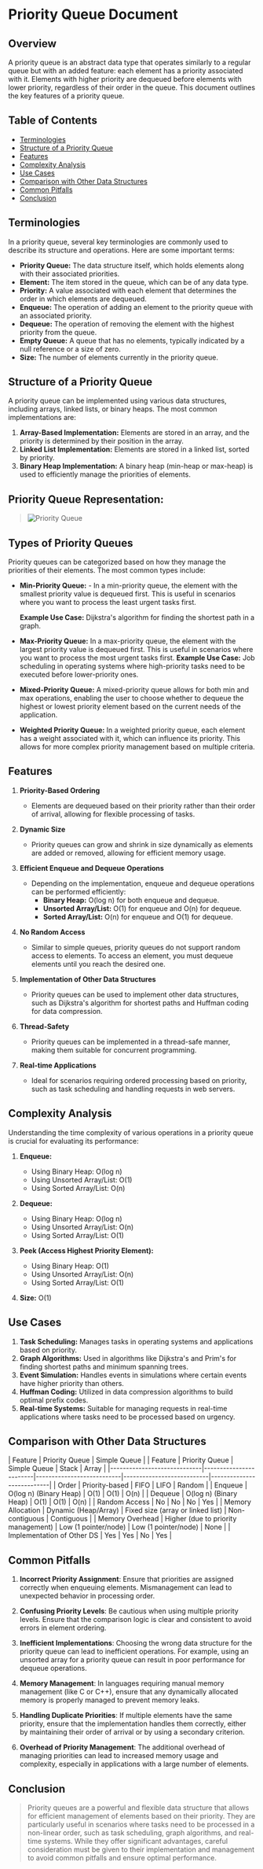 # Priority Queue Document

## Overview

A priority queue is an abstract data type that operates similarly to a regular queue but with an added feature: each element has a priority associated with it. Elements with higher priority are dequeued before elements with lower priority, regardless of their order in the queue. This document outlines the key features of a priority queue.

## Table of Contents

- [Terminologies](#terminologies)
- [Structure of a Priority Queue](#structure-of-a-priority-queue)
- [Features](#features)
- [Complexity Analysis](#complexity-analysis)
- [Use Cases](#use-cases)
- [Comparison with Other Data Structures](#comparison-with-other-data-structures)
- [Common Pitfalls](#common-pitfalls)
- [Conclusion](#conclusion)

## Terminologies

In a priority queue, several key terminologies are commonly used to describe its structure and operations. Here are some important terms:

- **Priority Queue:** The data structure itself, which holds elements along with their associated priorities.
- **Element:** The item stored in the queue, which can be of any data type.
- **Priority:** A value associated with each element that determines the order in which elements are dequeued.
- **Enqueue:** The operation of adding an element to the priority queue with an associated priority.
- **Dequeue:** The operation of removing the element with the highest priority from the queue.
- **Empty Queue:** A queue that has no elements, typically indicated by a null reference or a size of zero.
- **Size:** The number of elements currently in the priority queue.

## Structure of a Priority Queue

A priority queue can be implemented using various data structures, including arrays, linked lists, or binary heaps. The most common implementations are:

1. **Array-Based Implementation:** Elements are stored in an array, and the priority is determined by their position in the array.
2. **Linked List Implementation:** Elements are stored in a linked list, sorted by priority.
3. **Binary Heap Implementation:** A binary heap (min-heap or max-heap) is used to efficiently manage the priorities of elements.

## Priority Queue Representation:

> ![Priority Queue](/images/queue/PriorityQueue.svg)

## Types of Priority Queues
Priority queues can be categorized based on how they manage the priorities of their elements. The most common types include:

- **Min-Priority Queue:**
      - In a min-priority queue, the element with the smallest priority value is dequeued first. This is useful in scenarios where you want to process the least urgent tasks first.

    **Example Use Case:** Dijkstra's algorithm for finding the shortest path in a graph.
- **Max-Priority Queue:**
      In a max-priority queue, the element with the largest priority value is dequeued first. This is useful in scenarios where you want to process the most urgent tasks first.
    **Example Use Case:**  Job scheduling in operating systems where high-priority tasks need to be executed before lower-priority ones.
- **Mixed-Priority Queue:**
      A mixed-priority queue allows for both min and max operations, enabling the user to choose whether to dequeue the highest or lowest priority element based on the current needs of the application.
- **Weighted Priority Queue:**
      In a weighted priority queue, each element has a weight associated with it, which can influence its priority. This allows for more complex priority management based on multiple criteria.

## Features

1. **Priority-Based Ordering**

   - Elements are dequeued based on their priority rather than their order of arrival, allowing for flexible processing of tasks.

2. **Dynamic Size**

   - Priority queues can grow and shrink in size dynamically as elements are added or removed, allowing for efficient memory usage.

3. **Efficient Enqueue and Dequeue Operations**

   - Depending on the implementation, enqueue and dequeue operations can be performed efficiently:
     - **Binary Heap:** O(log n) for both enqueue and dequeue.
     - **Unsorted Array/List:** O(1) for enqueue and O(n) for dequeue.
     - **Sorted Array/List:** O(n) for enqueue and O(1) for dequeue.

4. **No Random Access**

   - Similar to simple queues, priority queues do not support random access to elements. To access an element, you must dequeue elements until you reach the desired one.

5. **Implementation of Other Data Structures**

   - Priority queues can be used to implement other data structures, such as Dijkstra's algorithm for shortest paths and Huffman coding for data compression.

6. **Thread-Safety**

   - Priority queues can be implemented in a thread-safe manner, making them suitable for concurrent programming.

7. **Real-time Applications**
   - Ideal for scenarios requiring ordered processing based on priority, such as task scheduling and handling requests in web servers.

## Complexity Analysis

Understanding the time complexity of various operations in a priority queue is crucial for evaluating its performance:

1. **Enqueue:**

   - Using Binary Heap: O(log n)
   - Using Unsorted Array/List: O(1)
   - Using Sorted Array/List: O(n)

2. **Dequeue:**

   - Using Binary Heap: O(log n)
   - Using Unsorted Array/List: O(n)
   - Using Sorted Array/List: O(1)

3. **Peek (Access Highest Priority Element):**

   - Using Binary Heap: O(1)
   - Using Unsorted Array/List: O(n)
   - Using Sorted Array/List: O(1)

4. **Size:** O(1)

## Use Cases

1. **Task Scheduling:** Manages tasks in operating systems and applications based on priority.
2. **Graph Algorithms:** Used in algorithms like Dijkstra's and Prim's for finding shortest paths and minimum spanning trees.
3. **Event Simulation:** Handles events in simulations where certain events have higher priority than others.
4. **Huffman Coding:** Utilized in data compression algorithms to build optimal prefix codes.
5. **Real-time Systems:** Suitable for managing requests in real-time applications where tasks need to be processed based on urgency.

## Comparison with Other Data Structures

| Feature | Priority Queue | Simple Queue |
| Feature | Priority Queue | Simple Queue | Stack | Array |
|-----------------------------|------------------------|---------------------------|---------------------------|---------------------------|
| Order | Priority-based | FIFO | LIFO | Random |
| Enqueue | O(log n) (Binary Heap) | O(1) | O(1) | O(n) |
| Dequeue | O(log n) (Binary Heap) | O(1) | O(1) | O(n) |
| Random Access | No | No | No | Yes |
| Memory Allocation | Dynamic (Heap/Array) | Fixed size (array or linked list) | Non-contiguous | Contiguous |
| Memory Overhead | Higher (due to priority management) | Low (1 pointer/node) | Low (1 pointer/node) | None |
| Implementation of Other DS | Yes | Yes | No | Yes |

## Common Pitfalls

1. **Incorrect Priority Assignment**: Ensure that priorities are assigned correctly when enqueuing elements. Mismanagement can lead to unexpected behavior in processing order.

2. **Confusing Priority Levels**: Be cautious when using multiple priority levels. Ensure that the comparison logic is clear and consistent to avoid errors in element ordering.

3. **Inefficient Implementations**: Choosing the wrong data structure for the priority queue can lead to inefficient operations. For example, using an unsorted array for a priority queue can result in poor performance for dequeue operations.

4. **Memory Management**: In languages requiring manual memory management (like C or C++), ensure that any dynamically allocated memory is properly managed to prevent memory leaks.

5. **Handling Duplicate Priorities**: If multiple elements have the same priority, ensure that the implementation handles them correctly, either by maintaining their order of arrival or by using a secondary criterion.

6. **Overhead of Priority Management**: The additional overhead of managing priorities can lead to increased memory usage and complexity, especially in applications with a large number of elements.

## Conclusion

> Priority queues are a powerful and flexible data structure that allows for efficient management of elements based on their priority. They are particularly useful in scenarios where tasks need to be processed in a non-linear order, such as task scheduling, graph algorithms, and real-time systems. While they offer significant advantages, careful consideration must be given to their implementation and management to avoid common pitfalls and ensure optimal performance.
